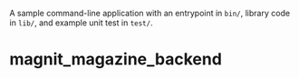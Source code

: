 A sample command-line application with an entrypoint in `bin/`, library code
in `lib/`, and example unit test in `test/`.
# magnit_magazine_backend
